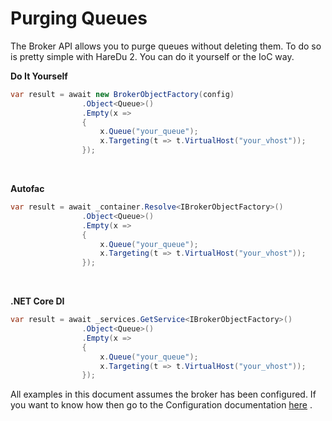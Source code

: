 # Purging Queues

The Broker API allows you to purge queues without deleting them. To do so is pretty simple with HareDu 2. You can do it yourself or the IoC way.

**Do It Yourself**

```csharp
var result = await new BrokerObjectFactory(config)
                .Object<Queue>()
                .Empty(x =>
                {
                    x.Queue("your_queue");
                    x.Targeting(t => t.VirtualHost("your_vhost"));
                });
```
<br>


**Autofac**

```csharp
var result = await _container.Resolve<IBrokerObjectFactory>()
                .Object<Queue>()
                .Empty(x =>
                {
                    x.Queue("your_queue");
                    x.Targeting(t => t.VirtualHost("your_vhost"));
                });
```
<br>

**.NET Core DI**

```csharp
var result = await _services.GetService<IBrokerObjectFactory>()
                .Object<Queue>()
                .Empty(x =>
                {
                    x.Queue("your_queue");
                    x.Targeting(t => t.VirtualHost("your_vhost"));
                });
```

All examples in this document assumes the broker has been configured. If you want to know how then go to the Configuration documentation [here](https://github.com/ahives/HareDu2/blob/master/docs/configuration.md) .

